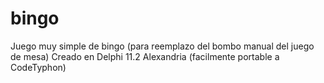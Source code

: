 # bingo
Juego muy simple de bingo (para reemplazo del bombo manual del juego de mesa)
Creado en Delphi 11.2 Alexandria (facilmente portable a CodeTyphon)
